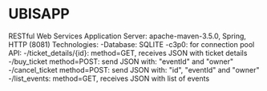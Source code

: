 # UBISAPP
RESTful Web Services Application
Server:
apache-maven-3.5.0, Spring, HTTP (8081) 
Technologies:
-Database: SQLITE
-c3p0: for connection pool 
API:
-/ticket_details/{id}: method=GET,  receives JSON with ticket details 
-/buy_ticket method=POST: send JSON with: "eventId" and "owner"
-/cancel_ticket method=POST: send JSON with: "id", "eventId" and "owner"
-/list_events: method=GET, receives JSON with list of events 
